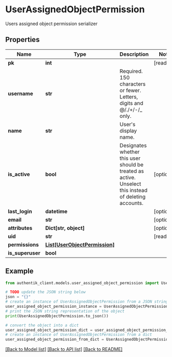 # UserAssignedObjectPermission

Users assigned object permission serializer

## Properties

Name | Type | Description | Notes
------------ | ------------- | ------------- | -------------
**pk** | **int** |  | [readonly] 
**username** | **str** | Required. 150 characters or fewer. Letters, digits and @/./+/-/_ only. | 
**name** | **str** | User&#39;s display name. | 
**is_active** | **bool** | Designates whether this user should be treated as active. Unselect this instead of deleting accounts. | [optional] 
**last_login** | **datetime** |  | [optional] 
**email** | **str** |  | [optional] 
**attributes** | **Dict[str, object]** |  | [optional] 
**uid** | **str** |  | [readonly] 
**permissions** | [**List[UserObjectPermission]**](UserObjectPermission.md) |  | 
**is_superuser** | **bool** |  | 

## Example

```python
from authentik_client.models.user_assigned_object_permission import UserAssignedObjectPermission

# TODO update the JSON string below
json = "{}"
# create an instance of UserAssignedObjectPermission from a JSON string
user_assigned_object_permission_instance = UserAssignedObjectPermission.from_json(json)
# print the JSON string representation of the object
print(UserAssignedObjectPermission.to_json())

# convert the object into a dict
user_assigned_object_permission_dict = user_assigned_object_permission_instance.to_dict()
# create an instance of UserAssignedObjectPermission from a dict
user_assigned_object_permission_from_dict = UserAssignedObjectPermission.from_dict(user_assigned_object_permission_dict)
```
[[Back to Model list]](../README.md#documentation-for-models) [[Back to API list]](../README.md#documentation-for-api-endpoints) [[Back to README]](../README.md)


